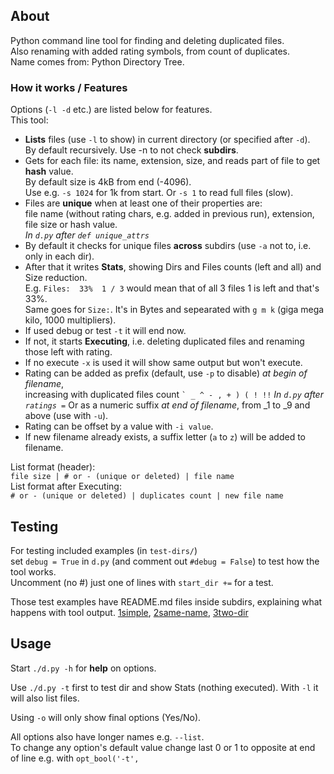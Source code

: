 ## About

Python command line tool for finding and deleting duplicated files.  
Also renaming with added rating symbols, from count of duplicates.  
Name comes from: Python Directory Tree.

### How it works / Features

Options (`-l -d` etc.) are listed below for features.  
This tool:
- **Lists** files (use `-l` to show) in current directory (or specified after `-d`).  
  By default recursively. Use -n to not check **subdirs**.
- Gets for each file: its name, extension, size, and reads part of file to get **hash** value.  
  By default size is 4kB from end (-4096).  
  Use e.g. `-s 1024` for 1k from start. Or `-s 1` to read full files (slow).
- Files are **unique** when at least one of their properties are:  
  file name (without rating chars, e.g. added in previous run), extension, file size or hash value.  
  *In `d.py` after `def unique_attrs`*
- By default it checks for unique files **across** subdirs (use `-a` not to, i.e. only in each dir).
- After that it writes **Stats**, showing Dirs and Files counts (left and all) and Size reduction.  
  E.g. `Files:  33%  1 / 3` would mean that of all 3 files 1 is left and that's 33%.  
  Same goes for `Size:`. It's in Bytes and sepearated with `g m k` (giga mega kilo, 1000 multipliers).
- If used debug or test `-t` it will end now.
- If not, it starts **Executing**, i.e. deleting duplicated files and renaming those left with rating.
- If no execute `-x` is used it will show same output but won't execute.
- Rating can be added as prefix (default, use `-p` to disable) *at begin of filename*,  
  increasing with duplicated files count `` ` _ ^ - , + ) ( ! !! ``
  *In `d.py` after `ratings =`*
  Or as a numeric suffix *at end of filename*, from _1 to _9 and above (use with `-u`).
- Rating can be offset by a value with `-i value`.
- If new filename already exists, a suffix letter (`a` to `z`) will be added to filename.

List format (header):  
`file size | # or - (unique or deleted) | file name`  
List format after Executing:  
`# or - (unique or deleted) | duplicates count | new file name`

## Testing

For testing included examples (in `test-dirs/`)  
set `debug = True` in `d.py` (and comment out `#debug = False`) to test how the tool works.  
Uncomment (no #) just one of lines with `start_dir +=` for a test.

Those test examples have README.md files inside subdirs, explaining what happens with tool output.
[1simple](https://github.com/cryham/py-dirt/tree/master/test-dirs/1simple), 
[2same-name](https://github.com/cryham/py-dirt/tree/master/test-dirs/2same-name), 
[3two-dir](https://github.com/cryham/py-dirt/tree/master/test-dirs/3two-dir)

## Usage

Start `./d.py -h` for **help** on options.  

Use `./d.py -t` first to test dir and show Stats (nothing executed). With `-l` it will also list files.  

Using `-o` will only show final options (Yes/No).  

All options also have longer names e.g. `--list`.  
To change any option's default value change last 0 or 1 to opposite at end of line e.g. with `opt_bool('-t',`  
